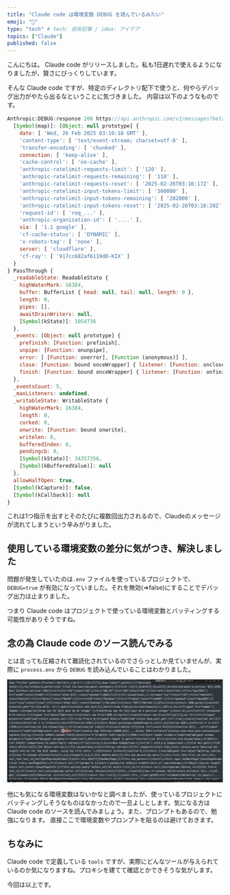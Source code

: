 ```yaml
---
title: "Claude code は環境変数 DEBUG を読んでいるみたい"
emoji: "🦒"
type: "tech" # tech: 技術記事 / idea: アイデア
topics: ["Claude"]
published: false
---
```


こんにちは。 Claude code がリリースしました。私も1日遅れで使えるようになりましたが、賢さにびっくりしています。

そんな Claude code ですが、特定のディレクトリ配下で使うと、何やらデバッグ出力がやたら出るなということに気づきました。
内容は以下のようなものです。

```js
Anthropic:DEBUG:response 200 https://api.anthropic.com/v1/messages?beta=true dZ [Headers] {
  [Symbol(map)]: [Object: null prototype] {
    date: [ 'Wed, 26 Feb 2025 03:16:18 GMT' ],
    'content-type': [ 'text/event-stream; charset=utf-8' ],
    'transfer-encoding': [ 'chunked' ],
    connection: [ 'keep-alive' ],
    'cache-control': [ 'no-cache' ],
    'anthropic-ratelimit-requests-limit': [ '120' ],
    'anthropic-ratelimit-requests-remaining': [ '118' ],
    'anthropic-ratelimit-requests-reset': [ '2025-02-26T03:16:17Z' ],
    'anthropic-ratelimit-input-tokens-limit': [ '300000' ],
    'anthropic-ratelimit-input-tokens-remaining': [ '282000' ],
    'anthropic-ratelimit-input-tokens-reset': [ '2025-02-26T03:16:20Z' ],
    'request-id': [ 'req_...' ],
    'anthropic-organization-id': [ '....' ],
    via: [ '1.1 google' ],
    'cf-cache-status': [ 'DYNAMIC' ],
    'x-robots-tag': [ 'none' ],
    server: [ 'cloudflare' ],
    'cf-ray': [ '917cc682af6119d8-KIX' ]
  }
} PassThrough {
  _readableState: ReadableState {
    highWaterMark: 16384,
    buffer: BufferList { head: null, tail: null, length: 0 },
    length: 0,
    pipes: [],
    awaitDrainWriters: null,
    [Symbol(kState)]: 1054736
  },
  _events: [Object: null prototype] {
    prefinish: [Function: prefinish],
    unpipe: [Function: onunpipe],
    error: [ [Function: onerror], [Function (anonymous)] ],
    close: [Function: bound onceWrapper] { listener: [Function: onclose] },
    finish: [Function: bound onceWrapper] { listener: [Function: onfinish] }
  },
  _eventsCount: 5,
  _maxListeners: undefined,
  _writableState: WritableState {
    highWaterMark: 16384,
    length: 0,
    corked: 0,
    onwrite: [Function: bound onwrite],
    writelen: 0,
    bufferedIndex: 0,
    pendingcb: 0,
    [Symbol(kState)]: 34357356,
    [Symbol(kBufferedValue)]: null
  },
  allowHalfOpen: true,
  [Symbol(kCapture)]: false,
  [Symbol(kCallback)]: null
}
```

これは1つ指示を出すとそのたびに複数回出力されるので、Claudeのメッセージが流れてしまうという辛みがりました。

## 使用している環境変数の差分に気がつき、解決しました

問題が発生していたのは`.env` ファイルを使っているプロジェクトで、`DEBUG=true` が有効になっていました。それを無効(=>false)にすることでデバッグ出力は止まりました。

つまり Claude code はプロジェクトで使っている環境変数とバッティングする可能性がありそうですね。

## 念の為 Claude code のソース読んでみる

とは言っても圧縮されて難読化されているのでさらっとしか見ていませんが、実際に `process.env` から `DEBUG` を読み込んでいることはわかりました。

![ソースのキャプチャ](/images/claude_code.png)


他にも気になる環境変数はないかなと調べましたが、使っているプロジェクトにバッティングしそうなものはなかったので一旦よしとします。気になる方は Claude code のソースを読んでみましょう。また、プロンプトもあるので、勉強になります。
直接ここで環境変数やプロンプトを貼るのは避けておきます。

## ちなみに

Claude code で定義している `tools` ですが、実際にどんなツールが与えられているのか気になりますね。プロキシを建てて確認とかできそうな気がします。

今回は以上です。
